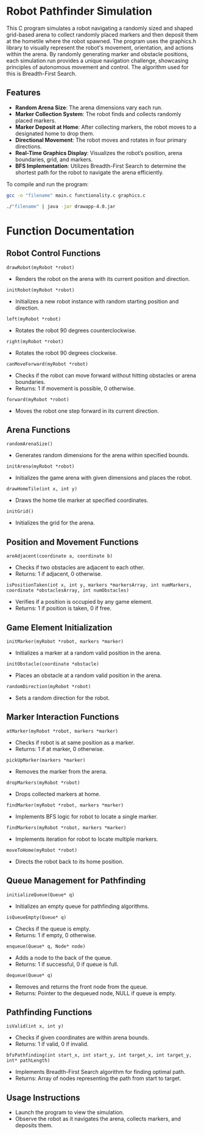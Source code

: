 # Robot Pathfinder Simulation

This C program simulates a robot navigating a randomly sized and shaped grid-based arena to collect randomly placed markers and then deposit them at the hometile where the robot spawned. The program uses the graphics.h library to visually represent the robot's movement, orientation, and actions within the arena. By randomly generating marker and obstacle positions, each simulation run provides a unique navigation challenge, showcasing principles of autonomous movement and control. The algorithm used for this is Breadth-First Search.

## Features

- **Random Arena Size**: The arena dimensions vary each run.
- **Marker Collection System**: The robot finds and collects randomly placed markers.
- **Marker Deposit at Home**: After collecting markers, the robot moves to a designated home to drop them.
- **Directional Movement**: The robot moves and rotates in four primary directions.
- **Real-Time Graphics Display**: Visualizes the robot’s position, arena boundaries, grid, and markers.
- **BFS Implementation**: Utilizes Breadth-First Search to determine the shortest path for the robot to navigate the arena efficiently.


To compile and run the program:

```bash
gcc -o "filename" main.c functionality.c graphics.c

./"filename" | java -jar drawapp-4.0.jar
```



# Function Documentation

## Robot Control Functions
`drawRobot(myRobot *robot)`
- Renders the robot on the arena with its current position and direction.

`initRobot(myRobot *robot)`
- Initializes a new robot instance with random starting position and direction.

`left(myRobot *robot)`
- Rotates the robot 90 degrees counterclockwise.

`right(myRobot *robot)`
- Rotates the robot 90 degrees clockwise.

`canMoveForward(myRobot *robot)`
- Checks if the robot can move forward without hitting obstacles or arena boundaries.
- Returns: 1 if movement is possible, 0 otherwise.

`forward(myRobot *robot)`
- Moves the robot one step forward in its current direction.

## Arena Functions
`randomArenaSize()`
- Generates random dimensions for the arena within specified bounds.

`initArena(myRobot *robot)`
- Initializes the game arena with given dimensions and places the robot.

`drawHomeTile(int x, int y)`
- Draws the home tile marker at specified coordinates.

`initGrid()`
- Initializes the grid for the arena.

## Position and Movement Functions
`areAdjacent(coordinate a, coordinate b)`
- Checks if two obstacles are adjacent to each other.
- Returns: 1 if adjacent, 0 otherwise.

`isPositionTaken(int x, int y, markers *markersArray, int numMarkers, coordinate *obstaclesArray, int numObstacles)`
- Verifies if a position is occupied by any game element.
- Returns: 1 if position is taken, 0 if free.

## Game Element Initialization
`initMarker(myRobot *robot, markers *marker)`
- Initializes a marker at a random valid position in the arena.

`initObstacle(coordinate *obstacle)`
- Places an obstacle at a random valid position in the arena.

`randomDirection(myRobot *robot)`
- Sets a random direction for the robot.

## Marker Interaction Functions
`atMarker(myRobot *robot, markers *marker)`
- Checks if robot is at same position as a marker.
- Returns: 1 if at marker, 0 otherwise.

`pickUpMarker(markers *marker)`
- Removes the marker from the arena.

`dropMarkers(myRobot *robot)`
- Drops collected markers at home.

`findMarker(myRobot *robot, markers *marker)`
- Implements BFS logic for robot to locate a single marker.

`findMarkers(myRobot *robot, markers *marker)`
- Implements iteration for robot to locate multiple markers.

`moveToHome(myRobot *robot)`
- Directs the robot back to its home position.

## Queue Management for Pathfinding
`initializeQueue(Queue* q)`
- Initializes an empty queue for pathfinding algorithms.

`isQueueEmpty(Queue* q)`
- Checks if the queue is empty.
- Returns: 1 if empty, 0 otherwise.

`enqueue(Queue* q, Node* node)`
- Adds a node to the back of the queue.
- Returns: 1 if successful, 0 if queue is full.

`dequeue(Queue* q)`
- Removes and returns the front node from the queue.
- Returns: Pointer to the dequeued node, NULL if queue is empty.

## Pathfinding Functions
`isValid(int x, int y)`
- Checks if given coordinates are within arena bounds.
- Returns: 1 if valid, 0 if invalid.

`bfsPathfinding(int start_x, int start_y, int target_x, int target_y, int* pathLength)`
- Implements Breadth-First Search algorithm for finding optimal path.
- Returns: Array of nodes representing the path from start to target.

## Usage Instructions

- Launch the program to view the simulation.
- Observe the robot as it navigates the arena, collects markers, and deposits them.
